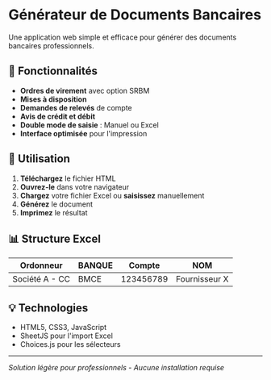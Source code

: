 # Générateur de Documents Bancaires

Une application web simple et efficace pour générer des documents bancaires professionnels.

## 🎯 Fonctionnalités

- **Ordres de virement** avec option SRBM
- **Mises à disposition** 
- **Demandes de relevés** de compte
- **Avis de crédit et débit**
- **Double mode de saisie** : Manuel ou Excel
- **Interface optimisée** pour l'impression

## 🚀 Utilisation

1. **Téléchargez** le fichier HTML
2. **Ouvrez-le** dans votre navigateur
3. **Chargez** votre fichier Excel ou **saisissez** manuellement
4. **Générez** le document
5. **Imprimez** le résultat

## 📊 Structure Excel

| Ordonneur | BANQUE | Compte | NOM |
|-----------|--------|--------|-----|
| Société A - CC | BMCE | 123456789 | Fournisseur X |

## 💡 Technologies

- HTML5, CSS3, JavaScript
- SheetJS pour l'import Excel
- Choices.js pour les sélecteurs

---

*Solution légère pour professionnels - Aucune installation requise*
